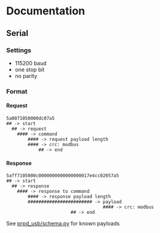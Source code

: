# Documentation

## Serial

### Settings

* 115200 baud
* one stop bit
* no parity

### Format

#### Request

```
5a0071050000dc07a5
## -> start
  ## -> request
    #### -> command
        #### -> request payload length
	    #### -> crc: modbus
	        ## -> end
```

#### Response

```
5aff7105000c0000000000000000017e4cc02057a5
## -> start
  ## -> response
    #### -> response to command
        #### -> response payload length
	    ######################## -> payload
                                    #### -> crc: modbus
				        ## -> end
```

See [prpd_usb/schema.py](prpd_usb/schema.py) for known payloads
